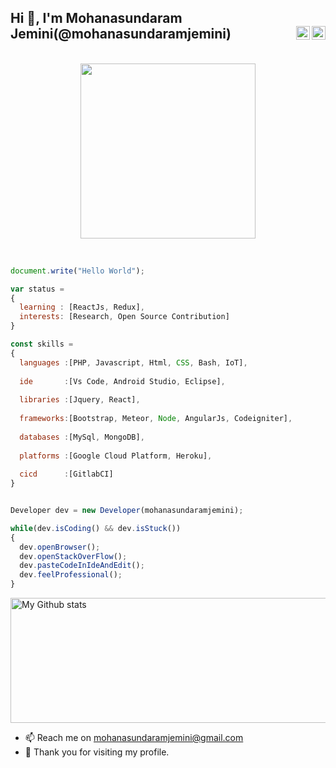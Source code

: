 <h2> Hi 👋, I'm Mohanasundaram Jemini(@mohanasundaramjemini) 

<a href="https://www.linkedin.com/in/mohanasundaramjemini/">
  <img align="right" alt="Mohanasundaram Jemini - LinkedIn" width="22px" src="https://upload.wikimedia.org/wikipedia/commons/thumb/e/e9/Linkedin_icon.svg/256px-Linkedin_icon.svg.png"/>
</a>
<a href="https://www.instagram.com/mohanjemini">
  <img align="right" alt="Mohanasundaram Jemini - Instagram" width="22px" src="https://cdn.jsdelivr.net/npm/simple-icons@v3/icons/instagram.svg"/>
</a>
</h2>

<p align="center">
<br><img src="https://media.giphy.com/media/Y4ak9Ki2GZCbJxAnJD/giphy.gif" width="280px"><br><br>
</p>

```js

document.write("Hello World");

var status = 
{ 
  learning : [ReactJs, Redux],
  interests: [Research, Open Source Contribution]
}

const skills = 
{
  languages :[PHP, Javascript, Html, CSS, Bash, IoT],
  
  ide       :[Vs Code, Android Studio, Eclipse],
  
  libraries :[Jquery, React],
  
  frameworks:[Bootstrap, Meteor, Node, AngularJs, Codeigniter],
  
  databases :[MySql, MongoDB],
  
  platforms :[Google Cloud Platform, Heroku],
  
  cicd      :[GitlabCI]
}


Developer dev = new Developer(mohanasundaramjemini);

while(dev.isCoding() && dev.isStuck())  
{
  dev.openBrowser();
  dev.openStackOverFlow();
  dev.pasteCodeInIdeAndEdit();
  dev.feelProfessional();
}


```

<img alt="My Github stats" align="center" border-radius="40px" width="800px" height="200px" src="https://github-readme-streak-stats.herokuapp.com/?user=mohanasundaramjemini&layout=compact%22%20alt=%22saurav-skl%22%20/%3E%20%3Cimg%20height=%22120%22%20alt=%22Thanks%20for%20visiting%20my%20profile" alt="Mohanasundaram Jemini" />


- 📫 Reach me on mohanasundaramjemini@gmail.com
- 🙏 Thank you for visiting my profile.

<!---
mohanasundaramjemini/mohanasundaramjemini is a ✨ special ✨ repository because its `README.md` (this file) appears on your GitHub profile.
You can click the Preview link to take a look at your changes.
--->
